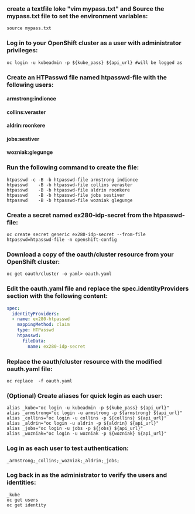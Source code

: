 ### create a textfile loke "vim mypass.txt" and Source the mypass.txt file to set the environment variables:
```shell
source mypass.txt
```
### Log in to your OpenShift cluster as a user with administrator privileges:
```shell
oc login -u kubeadmin -p ${kube_pass} ${api_url} #will be logged as 
```
### Create an HTPasswd file named htpasswd-file with the following users:
#### armstrong:indionce
#### collins:veraster
#### aldrin:roonkere
#### jobs:sestiver
#### wozniak:glegunge
### Run the following command to create the file:
```shell
htpasswd -c -B -b htpasswd-file armstrong indionce
htpasswd    -B -b htpasswd-file collins veraster
htpasswd    -B -b htpasswd-file aldrin roonkere
htpasswd    -B -b htpasswd-file jobs sestiver
htpasswd    -B -b htpasswd-file wozniak glegunge
```
### Create a secret named ex280-idp-secret from the htpasswd-file:
```shell
oc create secret generic ex280-idp-secret --from-file htpasswd=htpasswd-file -n openshift-config 
```
### Download a copy of the oauth/cluster resource from your OpenShift cluster:
```shell
oc get oauth/cluster -o yaml> oauth.yaml
```
### Edit the oauth.yaml file and replace the spec.identityProviders section with the following content:
```yaml
spec:
  identityProviders:
  - name: ex280-htpasswd
    mappingMethod: claim
    type: HTPasswd
    htpasswd:
      fileData:
        name: ex280-idp-secret
```
### Replace the oauth/cluster resource with the modified oauth.yaml file:
```shell
oc replace  -f oauth.yaml
```
### (Optional) Create aliases for quick login as each user:
```shell
alias _kube="oc login -u kubeadmin -p ${kube_pass} ${api_url}"
alias _armstrong="oc login -u armstrong -p ${armstrong} ${api_url}"
alias _collins="oc login -u collins -p ${collins} ${api_url}"
alias _aldrin="oc login -u aldrin -p ${aldrin} ${api_url}"
alias _jobs="oc login -u jobs -p ${jobs} ${api_url}"
alias _wozniak="oc login -u wozniak -p ${wozniak} ${api_url}"
```
### Log in as each user to test authentication:
```shell
_armstrong;_collins;_wozniak;_aldrin;_jobs;
```
### Log back in as the administrator to verify the users and identities:
```shell
_kube
oc get users
oc get identity
```



